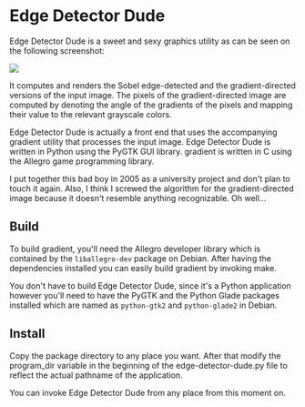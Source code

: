 Edge Detector Dude
==================

Edge Detector Dude is a sweet and sexy graphics utility as can be
seen on the following screenshot:

![](edge-detector-dude/raw/master/screenshot.png)

It computes and renders the Sobel edge-detected and
the gradient-directed versions of the input image.  The pixels of the
gradient-directed image are computed by denoting the angle of the
gradients of the pixels and mapping their value to the relevant
grayscale colors.

Edge Detector Dude is actually a front end that uses the accompanying
gradient utility that processes the input image.  Edge Detector Dude
is written in Python using the PyGTK GUI library.  gradient is written
in C using the Allegro game programming library.

I put together this bad boy in 2005 as a university project and don't
plan to touch it again.  Also, I think I screwed the algorithm for the
gradient-directed image because it doesn't resemble anything
recognizable.  Oh well...

Build
-----

To build gradient, you'll need the Allegro developer library which
is contained by the `liballegro-dev` package on Debian.  After having
the dependencies installed you can easily build gradient by invoking
make.

You don't have to build Edge Detector Dude, since it's a Python
application however you'll need to have the PyGTK and the Python Glade
packages installed which are named as `python-gtk2` and `python-glade2`
in Debian.

Install
-------

Copy the package directory to any place you want.  After that modify
the program_dir variable in the beginning of the edge-detector-dude.py
file to reflect the actual pathname of the application.

You can invoke Edge Detector Dude from any place from this moment on.
